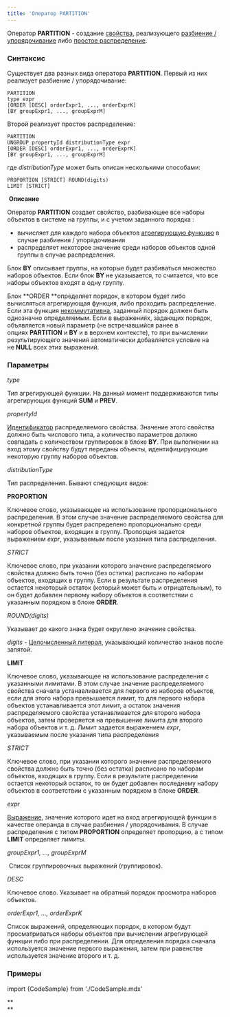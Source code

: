 ```yaml
---
title: 'Оператор PARTITION'
---
```


Оператор **PARTITION** - создание [свойства](Свойства.md), реализующего [разбиение / упорядочивание](Разбиение_Упорядочивание_PARTITION_..._ORDER.md) либо [простое распределение](Распределение_UNGROUP.md).

### Синтаксис

Существует два разных вида оператора **PARTITION**. Первый из них реализует разбиение / упорядочивание:

    PARTITION 
    type expr
    [ORDER [DESC] orderExpr1, ..., orderExprK]
    [BY groupExpr1, ..., groupExprM]

Второй реализует простое распределение:

    PARTITION 
    UNGROUP propertyId distributionType expr
    [ORDER [DESC] orderExpr1, ..., orderExprK]
    [BY groupExpr1, ..., groupExprM]

где *distributionType* может быть описан несколькими способами:

    PROPORTION [STRICT] ROUND(digits)
    LIMIT [STRICT]

 **Описание**

Оператор **PARTITION** создает свойство, разбивающее все наборы объектов в системе на группы, и с учетом заданного порядка :

-   вычисляет для каждого набора объектов [агрегирующую функцию](Операции_с_множествами.md) в случае разбиения / упорядочивания
-   распределяет некоторое значение среди наборов объектов одной группы в случае распределения.

Блок **BY** описывает группы, на которые будет разбиваться множество наборов объектов. Если блок **BY** не указывается, то считается, что все наборы объектов входят в одну группу. 

Блок **ORDER **определяет порядок, в котором будет либо вычисляться агрегирующая функция, либо проходить распределение. Если эта функция [некоммутативна](Операции_с_множествами.md), заданный порядок должен быть однозначно определяемым. Если в выражениях, задающих порядок, объявляется новый параметр (не встречавшийся ранее в опциях **PARTITION** и **BY** и в верхнем контексте), то при вычислении результирующего значения автоматически добавляется условие на не **NULL** всех этих выражений.

### Параметры

*type*

Тип агрегирующей функции. На данный момент поддерживаются типы агрегирующих функций **SUM** и **PREV**.

*propertyId*

[Идентификатор](Идентификаторы.md#propertyid-broken) распределяемого свойства. Значение этого свойства должно быть числового типа, а количество параметров должно совпадать с количеством группировок в блоке **BY**. При выполнении на вход этому свойству будут переданы объекты, идентифицирующие некоторую группу наборов объектов.

*distributionType*

Тип распределения. Бывают следующих видов:

**PROPORTION**

Ключевое слово, указывающее на использование пропорционального распределения. В этом случае значение распределяемого свойства для конкретной группы будет распределено пропорционально среди наборов объектов, входящих в группу. Пропорция задается выражением *expr*, указываемым после указания типа распределения.

*STRICT*

Ключевое слово, при указании которого значение распределяемого свойства должно быть точно (без остатка) расписано по наборам объектов, входящих в группу. Если в результате распределения остается некоторый остаток (который может быть и отрицательным), то он будет добавлен первому набору объектов в соответствии с указанным порядком в блоке **ORDER**.

*ROUND(digits)*

Указывает до какого знака будет округлено значение свойства.

*digits -* [Целочисленный литерал](Литералы.md#intliteral-broken), указывающий количество знаков после запятой. 

**LIMIT**

Ключевое слово, указывающее на использование распределения с указанными лимитами. В этом случае значение распределяемого свойства сначала устанавливается для первого из наборов объектов, если для этого набора превышается лимит, то для первого набора объектов устанавливается этот лимит, а остаток значения распределяемого свойства устанавливается для второго набора объектов, затем проверяется на превышение лимита для второго набора объектов и т. д. Лимит задается выражением *expr*, указываемым после указания типа распределения

*STRICT*

Ключевое слово, при указании которого значение распределяемого свойства должно быть точно (без остатка) расписано по наборам объектов, входящих в группу. Если в результате распределении остается некоторый остаток, то он будет добавлен последнему набору объектов в соответствии с указанным порядком в блоке **ORDER**.

*expr*

[Выражение](Выражения.md), значение которого идет на вход агрегирующей функции в качестве операнда в случае разбиения / упорядочивания. В случае распределения с типом **PROPORTION** определяет пропорцию, а с типом **LIMIT** определяет лимиты.

*groupExpr1, ..., groupExprM*  

 Список группировочных выражений (группировок). 

*DESC*

Ключевое слово. Указывает на обратный порядок просмотра наборов объектов. 

*orderExpr1, ..., orderExprK*

Список выражений, определяющих порядок, в котором будут просматриваться наборы объектов при вычислении агрегирующей функции либо при распределении. Для определения порядка сначала используется значение первого выражения, затем при равенстве используется значение второго и т. д. 

### Примеры


import {CodeSample} from './CodeSample.mdx'

<CodeSample url="https://documentation.lsfusion.org/sample?file=OperatorPropertySample&block=partition"/>

**  
**
